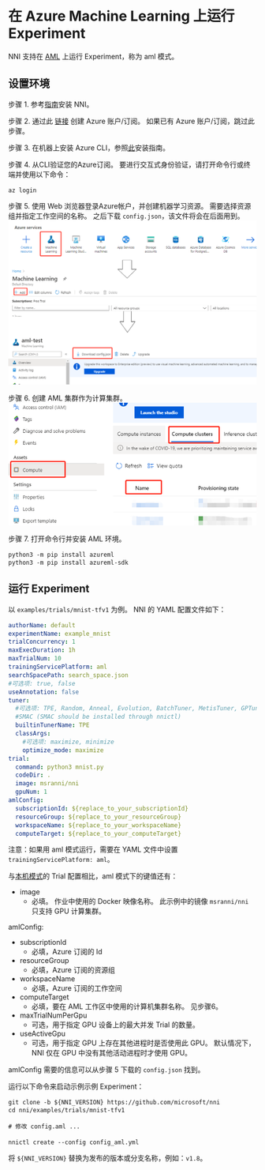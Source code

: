 **在 Azure Machine Learning 上运行 Experiment**
===
NNI 支持在 [AML](https://azure.microsoft.com/zh-cn/services/machine-learning/) 上运行 Experiment，称为 aml 模式。

## 设置环境
步骤 1. 参考[指南](../Tutorial/QuickStart.md)安装 NNI。

步骤 2. 通过此 [链接](https://azure.microsoft.com/en-us/free/services/machine-learning/) 创建 Azure 账户/订阅。 如果已有 Azure 账户/订阅，跳过此步骤。

步骤 3. 在机器上安装 Azure CLI，参照[此](https://docs.microsoft.com/en-us/cli/azure/install-azure-cli?view=azure-cli-latest)安装指南。

步骤 4. 从CLI验证您的Azure订阅。 要进行交互式身份验证，请打开命令行或终端并使用以下命令：
```
az login
```

步骤 5. 使用 Web 浏览器登录Azure帐户，并创建机器学习资源。 需要选择资源组并指定工作空间的名称。 之后下载 `config.json`，该文件将会在后面用到。 ![](../../img/aml_workspace.png)

步骤 6. 创建 AML 集群作为计算集群。 ![](../../img/aml_cluster.png)

步骤 7. 打开命令行并安装 AML 环境。
```
python3 -m pip install azureml
python3 -m pip install azureml-sdk
```

## 运行 Experiment
以 `examples/trials/mnist-tfv1` 为例。 NNI 的 YAML 配置文件如下：

```yaml
authorName: default
experimentName: example_mnist
trialConcurrency: 1
maxExecDuration: 1h
maxTrialNum: 10
trainingServicePlatform: aml
searchSpacePath: search_space.json
#可选项: true, false
useAnnotation: false
tuner:
  #可选项: TPE, Random, Anneal, Evolution, BatchTuner, MetisTuner, GPTuner
  #SMAC (SMAC should be installed through nnictl)
  builtinTunerName: TPE
  classArgs:
    #可选项: maximize, minimize
    optimize_mode: maximize
trial:
  command: python3 mnist.py
  codeDir: .
  image: msranni/nni
  gpuNum: 1
amlConfig:
  subscriptionId: ${replace_to_your_subscriptionId}
  resourceGroup: ${replace_to_your_resourceGroup}
  workspaceName: ${replace_to_your_workspaceName}
  computeTarget: ${replace_to_your_computeTarget}
```

注意：如果用 aml 模式运行，需要在 YAML 文件中设置 `trainingServicePlatform: aml`。

与[本机模式](LocalMode.md)的 Trial 配置相比，aml 模式下的键值还有：
* image
    * 必填。 作业中使用的 Docker 映像名称。 此示例中的镜像 `msranni/nni` 只支持 GPU 计算集群。

amlConfig:
* subscriptionId
    * 必填，Azure 订阅的 Id
* resourceGroup
    * 必填，Azure 订阅的资源组
* workspaceName
    * 必填，Azure 订阅的工作空间
* computeTarget
    * 必填，要在 AML 工作区中使用的计算机集群名称。 见步骤6。
* maxTrialNumPerGpu
    * 可选，用于指定 GPU 设备上的最大并发 Trial 的数量。
* useActiveGpu
    * 可选，用于指定 GPU 上存在其他进程时是否使用此 GPU。 默认情况下，NNI 仅在 GPU 中没有其他活动进程时才使用 GPU。

amlConfig 需要的信息可以从步骤 5 下载的 `config.json` 找到。

运行以下命令来启动示例示例 Experiment：
```
git clone -b ${NNI_VERSION} https://github.com/microsoft/nni
cd nni/examples/trials/mnist-tfv1

# 修改 config.aml ...

nnictl create --config config_aml.yml
```
将 `${NNI_VERSION}` 替换为发布的版本或分支名称，例如：`v1.8`。
